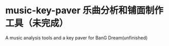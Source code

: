 # music-key-paver 乐曲分析和铺面制作工具（未完成）
A music analysis tools and a key paver for BanG Dream(unfinished)
